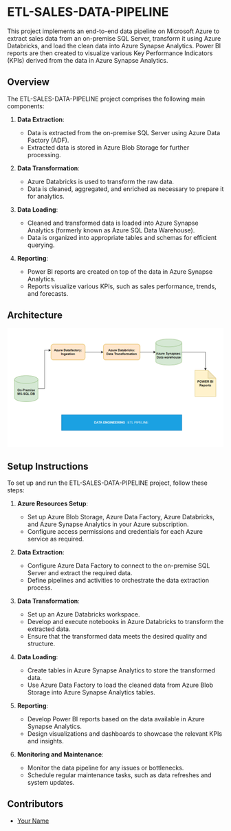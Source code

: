 # ETL-SALES-DATA-PIPELINE

This project implements an end-to-end data pipeline on Microsoft Azure to extract sales data from an on-premise SQL Server, transform it using Azure Databricks, and load the clean data into Azure Synapse Analytics. Power BI reports are then created to visualize various Key Performance Indicators (KPIs) derived from the data in Azure Synapse Analytics.

## Overview

The ETL-SALES-DATA-PIPELINE project comprises the following main components:

1. **Data Extraction**: 
   - Data is extracted from the on-premise SQL Server using Azure Data Factory (ADF).
   - Extracted data is stored in Azure Blob Storage for further processing.

2. **Data Transformation**:
   - Azure Databricks is used to transform the raw data.
   - Data is cleaned, aggregated, and enriched as necessary to prepare it for analytics.

3. **Data Loading**:
   - Cleaned and transformed data is loaded into Azure Synapse Analytics (formerly known as Azure SQL Data Warehouse).
   - Data is organized into appropriate tables and schemas for efficient querying.

4. **Reporting**:
   - Power BI reports are created on top of the data in Azure Synapse Analytics.
   - Reports visualize various KPIs, such as sales performance, trends, and forecasts.

## Architecture
![Architecture Diagram](./DE-Architecture.png)

## Setup Instructions

To set up and run the ETL-SALES-DATA-PIPELINE project, follow these steps:

1. **Azure Resources Setup**:
   - Set up Azure Blob Storage, Azure Data Factory, Azure Databricks, and Azure Synapse Analytics in your Azure subscription.
   - Configure access permissions and credentials for each Azure service as required.

2. **Data Extraction**:
   - Configure Azure Data Factory to connect to the on-premise SQL Server and extract the required data.
   - Define pipelines and activities to orchestrate the data extraction process.

3. **Data Transformation**:
   - Set up an Azure Databricks workspace.
   - Develop and execute notebooks in Azure Databricks to transform the extracted data.
   - Ensure that the transformed data meets the desired quality and structure.

4. **Data Loading**:
   - Create tables in Azure Synapse Analytics to store the transformed data.
   - Use Azure Data Factory to load the cleaned data from Azure Blob Storage into Azure Synapse Analytics tables.

5. **Reporting**:
   - Develop Power BI reports based on the data available in Azure Synapse Analytics.
   - Design visualizations and dashboards to showcase the relevant KPIs and insights.

6. **Monitoring and Maintenance**:
   - Monitor the data pipeline for any issues or bottlenecks.
   - Schedule regular maintenance tasks, such as data refreshes and system updates.

## Contributors

- [Your Name](https://github.com/yourusername)

